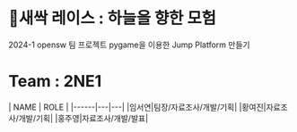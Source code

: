 # 🌱새싹 레이스 : 하늘을 향한 모험


 2024-1 opensw 팀 프로젝트
 pygame을 이용한 Jump Platform 만들기

# Team : 2NE1

| NAME | ROLE |
|------|---|---|
|임서연|팀장/자료조사/개발/기획|
|황여진|자료조사/개발/기획|
|홍주영|자료조사/개발/발표|
 


